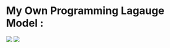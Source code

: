 # My Own Programming Lagauge Model :

<image src="diagram-export-13-07-2024-19_29_00.png">
<image src="diagram-export-13-07-2024-19_23_00.png">